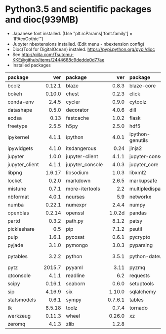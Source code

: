 Python3.5 and scientific packages and dioc(939MB)
======

- Japanese font installed. (Use "plt.rcParams['font.family'] = 'IPAexGothic'")
- Jupyter nbextensions installed. (Edit menu - nbextension config)
- Dioc(Tool for DigitalOcean) instaled. https://pypi.python.org/pypi/dioc
- See http://qiita.com/Tsutomu-KKE@github/items/2444668c9dedde0d77ae
- Installed packages

package|ver|package|ver|package|ver|package|ver
:--|--:|:--|--:|:--|--:|:--|--:
bcolz|0.12.1|blaze|0.8.3|blaze-core|0.8.3|blist|1.3.6
bokeh|0.10.0|chest|0.2.3|click|6.2|conda|3.19.0
conda-env|2.4.5|cycler|0.9.0|cytoolz|0.7.4|dask|0.7.5
datashape|0.5.0|decorator|4.0.6|dill|0.2.4|dioc|0.0.10
ecdsa|0.13|fastcache|1.0.2|flask|0.10.1|fontconfig|2.11.1
freetype|2.5.5|h5py|2.5.0|hdf5|1.8.15.1|heapdict|1.0.0
ipykernel|4.1.1|ipython|4.0.1|ipython-genutils|0.1.0|ipython_genutils|0.1.0
ipywidgets|4.1.0|itsdangerous|0.24|jinja2|2.8|jsonschema|2.4.0
jupyter|1.0.0|jupyter-client|4.1.1|jupyter-console|4.0.3|jupyter-core|4.0.6
jupyter_client|4.1.1|jupyter_console|4.0.3|jupyter_core|4.0.6|libgfortran|1.0
libpng|1.6.17|libsodium|1.0.3|libxml2|2.9.2|llvmlite|0.8.0
locket|0.2.0|markdown|2.6.5|markupsafe|0.23|matplotlib|1.5.0
mistune|0.7.1|more-itertools|2.2|multipledispatch|0.4.8|nbconvert|4.1.0
nbformat|4.0.1|ncurses|5.9|networkx|1.10|notebook|4.0.6
numba|0.22.1|numexpr|2.4.4|numpy|1.10.2|odo|0.3.4
openblas|0.2.14|openssl|1.0.2d|pandas|0.17.1|paramiko|1.16.0
partd|0.3.2|path.py|8.1.2|patsy|0.4.0|pexpect|3.3
pickleshare|0.5|pip|7.1.2|psutil|3.3.0|ptyprocess|0.5
pulp|1.6.1|pycosat|0.6.1|pycrypto|2.6.1|pygments|2.0.2
pyjade|3.1.0|pymongo|3.0.3|pyparsing|2.0.3|pyqt|4.11.4
pytables|3.2.2|python|3.5.1|python-dateutil|2.4.2|python-digitalocean|1.8
pytz|2015.7|pyyaml|3.11|pyzmq|15.1.0|qt|4.8.7
qtconsole|4.1.1|readline|6.2|requests|2.9.0|scikit-learn|0.17
scipy|0.16.1|seaborn|0.6.0|setuptools|19.1.1|simplegeneric|0.8.1
sip|4.16.9|six|1.10.0|sqlalchemy|1.0.10|sqlite|3.8.4.1
statsmodels|0.6.1|sympy|0.7.6.1|tables|3.2.2|terminado|0.5
tk|8.5.18|toolz|0.7.4|tornado|4.3|traitlets|4.0.0
werkzeug|0.11.3|wheel|0.26.0|xz|5.0.5|yaml|0.1.6
zeromq|4.1.3|zlib|1.2.8||||
